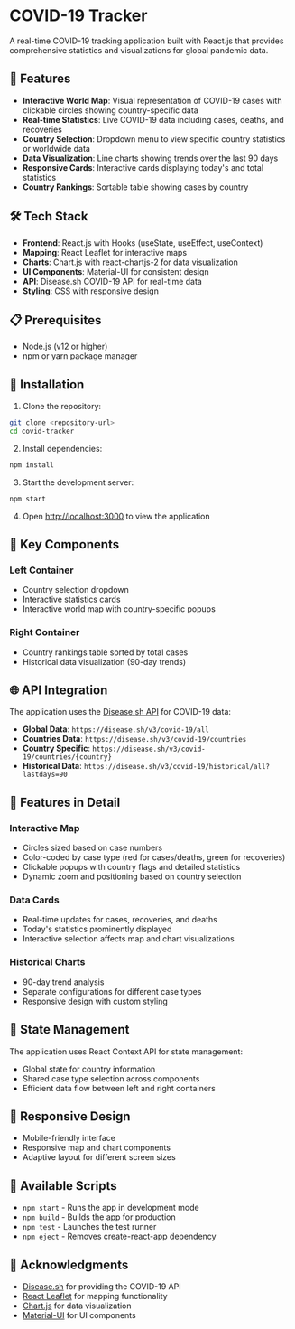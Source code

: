 # COVID-19 Tracker

A real-time COVID-19 tracking application built with React.js that provides comprehensive statistics and visualizations for global pandemic data.

## 🌟 Features

- **Interactive World Map**: Visual representation of COVID-19 cases with clickable circles showing country-specific data
- **Real-time Statistics**: Live COVID-19 data including cases, deaths, and recoveries
- **Country Selection**: Dropdown menu to view specific country statistics or worldwide data
- **Data Visualization**: Line charts showing trends over the last 90 days
- **Responsive Cards**: Interactive cards displaying today's and total statistics
- **Country Rankings**: Sortable table showing cases by country

## 🛠️ Tech Stack

- **Frontend**: React.js with Hooks (useState, useEffect, useContext)
- **Mapping**: React Leaflet for interactive maps
- **Charts**: Chart.js with react-chartjs-2 for data visualization
- **UI Components**: Material-UI for consistent design
- **API**: Disease.sh COVID-19 API for real-time data
- **Styling**: CSS with responsive design

## 📋 Prerequisites

- Node.js (v12 or higher)
- npm or yarn package manager

## 🚀 Installation

1. Clone the repository:
```bash
git clone <repository-url>
cd covid-tracker
```

2. Install dependencies:
```bash
npm install
```

3. Start the development server:
```bash
npm start
```

4. Open [http://localhost:3000](http://localhost:3000) to view the application



## 🔧 Key Components

### Left Container
- Country selection dropdown
- Interactive statistics cards
- Interactive world map with country-specific popups

### Right Container
- Country rankings table sorted by total cases
- Historical data visualization (90-day trends)

## 🌐 API Integration

The application uses the [Disease.sh API](https://disease.sh/) for COVID-19 data:

- **Global Data**: `https://disease.sh/v3/covid-19/all`
- **Countries Data**: `https://disease.sh/v3/covid-19/countries`
- **Country Specific**: `https://disease.sh/v3/covid-19/countries/{country}`
- **Historical Data**: `https://disease.sh/v3/covid-19/historical/all?lastdays=90`

## 🎨 Features in Detail

### Interactive Map
- Circles sized based on case numbers
- Color-coded by case type (red for cases/deaths, green for recoveries)
- Clickable popups with country flags and detailed statistics
- Dynamic zoom and positioning based on country selection

### Data Cards
- Real-time updates for cases, recoveries, and deaths
- Today's statistics prominently displayed
- Interactive selection affects map and chart visualizations

### Historical Charts
- 90-day trend analysis
- Separate configurations for different case types
- Responsive design with custom styling

## 🔄 State Management

The application uses React Context API for state management:
- Global state for country information
- Shared case type selection across components
- Efficient data flow between left and right containers

## 📱 Responsive Design

- Mobile-friendly interface
- Responsive map and chart components
- Adaptive layout for different screen sizes

## 🚀 Available Scripts

- `npm start` - Runs the app in development mode
- `npm build` - Builds the app for production
- `npm test` - Launches the test runner
- `npm eject` - Removes create-react-app dependency

## 🙏 Acknowledgments

- [Disease.sh](https://disease.sh/) for providing the COVID-19 API
- [React Leaflet](https://react-leaflet.js.org/) for mapping functionality
- [Chart.js](https://www.chartjs.org/) for data visualization
- [Material-UI](https://mui.com/) for UI components
